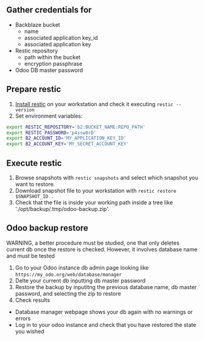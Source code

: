 ## Gather credentials for
  * Backblaze bucket
    * name
    * associated application key_id
    * associated application key
  * Restic repository
    * path within the bucket
    * encryption passphrase
  * Odoo DB master password

## Prepare restic

1. [Install restic](https://restic.readthedocs.io/en/latest/020_installation.html) on your workstation and check it executing `restic --version`
2. Set environment variables:
```bash
export RESTIC_REPOSITORY='b2:BUCKET_NAME:REPO_PATH'
export RESTIC_PASSWORD='p4ssw0rD'
export B2_ACCOUNT_ID='MY_APPLICATION_KEY_ID'
export B2_ACCOUNT_KEY='MY_SECRET_ACCOUNT_KEY'
```
## Execute restic
1. Browse snapshots with `restic snapshots` and select which snapshot you want to restore.
2. Download snapshot file to your workstation with `restic restore $SNAPSHOT_ID .`
3. Check that the file is inside your working path inside a tree like './opt/backup/.tmp/odoo-backup.zip'.

## Odoo backup restore

WARNING, a better procedure must be studied, one that only deletes current db once the restore is checked. However, it involves database name and must be tested

1. Go to your Odoo instance db admin page looking like `https://my_odo.org/web/database/manager`
2. Delte your current db inputting db master password
3. Restore the backup by inputitng the previous database name, db master password, and selecting the zip to restore
4. Check results
  * Database manager webpage shows your db again with no warnings or errors
  * Log in to your odoo instance and check that you have restored the state you wished

